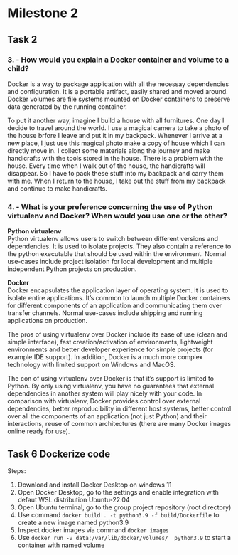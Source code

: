 # Milestone 2
## Task 2

### 3. - How would you explain a Docker container and volume to a child?
Docker is a way to package application with all the necessay dependencies and configuration.
It is a portable artifact, easily shared and moved around. 
Docker volumes are file systems mounted on Docker containers to preserve data generated by the running container. 

To put it another way, imagine I build a house with all furnitures. 
One day I decide to travel around the world. I use a magical camera to take a photo of the house brfore I leave and put it in my backpack. 
Whenever I arrive at a new place, I just use this magical photo make a copy of house which I can directly move in.
I collect some materials along the journey and make handicrafts with the tools stored in the house. There is a problem with the house. Every time when I walk out of the house, 
the handicrafts will disappear. So I have to pack these stuff into my backpack and carry them with me. 
When I return to the house, I take out the stuff from my backpack and continue to make handicrafts.

### 4. - What is your preference concerning the use of Python virtualenv and Docker? When would you use one or the other?
**Python virtualenv**  
Python virtualenv allows users to switch between different versions and dependencies.
It is used to isolate projects. They also contain a reference to the python executable that should be used within the environment.
Normal use-cases include project isolation for local development and multiple independent Python projects on production.

**Docker**  
Docker encapsulates the application layer of operating system. It is used to isolate entire applications. 
It’s common to launch multiple Docker containers for different components of an application and communicating them over transfer channels.
Normal use-cases include shipping and running applications on production. 

The pros of using virtualenv over Docker include its ease of use (clean and simple interface), fast creation/activation of environments, 
lightweight environments and better developer experience for simple projects (for example IDE support).
In addition, Docker is a much more complex technology with limited support on Windows and MacOS.

The con of using virtualenv over Docker is that it’s support is limited to Python. By only using virtualenv, 
you have no guarantees that external dependencies in another system will play nicely with your code.
In comparison with virtualenv, Docker provides control over external dependencies, better reproducibility in different host systems, 
better control over all the components of an application (not just Python) and their interactions, reuse of common architectures (there are many Docker images online ready for use).

## Task 6 Dockerize code
Steps:
1. Download and install Docker Desktop on windows 11
2. Open Docker Desktop, go to the settings and enable integration with defaut WSL distribution Ubuntu-22.04
3. Open Ubuntu terminal, go to the group project repository (root directory)
5. Use command `docker build . -t python3.9 -f build/Dockerfile` to create a new image named python3.9
6. Inspect docker images via command `docker images`
7. Use `docker run -v data:/var/lib/docker/volumes/  python3.9` to start a container with named volume  
